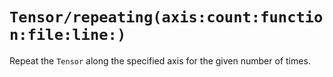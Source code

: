 # ``Tensor/repeating(axis:count:function:file:line:)``

Repeat the ``Tensor`` along the specified axis for the given number of times.
